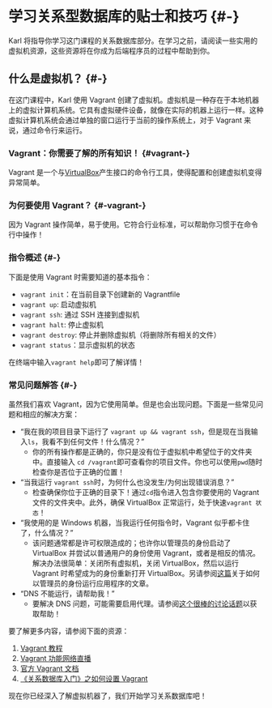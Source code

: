 # 学习关系型数据库的贴士和技巧 {#-}

Karl 将指导你学习这门课程的关系数据库部分。在学习之前，请阅读一些实用的虚拟机资源，这些资源将在你成为后端程序员的过程中帮助到你。

## 什么是虚拟机？ {#-}

在这门课程中，Karl 使用 Vagrant 创建了虚拟机。虚拟机是一种存在于本地机器上的虚拟计算机系统。它具有虚拟硬件设备，就像在实际的机器上运行一样。这种虚拟计算机系统会通过单独的窗口运行于当前的操作系统上，对于 Vagrant 来说，通过命令行来运行。

### Vagrant：你需要了解的所有知识！ {#vagrant-}

Vagrant 是一个与[VirtualBox](https://www.virtualbox.org/)产生接口的命令行工具，使得配置和创建虚拟机变得异常简单。

### 为何要使用 Vagrant？ {#-vagrant-}

因为 Vagrant 操作简单，易于使用。它符合行业标准，可以帮助你习惯于在命令行中操作！

### 指令概述 {#-}

下面是使用 Vagrant 时需要知道的基本指令：

* `vagrant init`：在当前目录下创建新的 Vagrantfile
* `vagrant up`: 启动虚拟机
* `vagrant ssh`: 通过 SSH 连接到虚拟机
* `vagrant halt`: 停止虚拟机
* `vagrant destroy`: 停止并删除虚拟机（将删除所有相关的文件）
* `vagrant status`：显示虚拟机的状态

在终端中输入`vagrant help`即可了解详情！

### 常见问题解答 {#-}

虽然我们喜欢 Vagrant，因为它使用简单。但是也会出现问题。下面是一些常见问题和相应的解决方案：

* “我在我的项目目录下运行了
  `vagrant up && vagrant ssh`，但是现在当我输入`ls`，我看不到任何文件！什么情况？”
  * 你的所有操作都是正确的，你只是没有位于虚拟机中希望位于的文件夹中。直接输入
    `cd /vagrant`即可查看你的项目文件。你也可以使用`pwd`随时检查你是否位于正确的位置！
* “当我运行
  `vagrant ssh`时，为何什么也没发生/为何出现错误消息？”
  * 检查确保你位于正确的目录下！通过`cd`指令进入包含你要使用的 Vagrant 文件的文件夹中。此外，确保 VirtualBox 正常运行，处于快速`vagrant 状态`！
* “我使用的是 Windows 机器，当我运行任何指令时，Vagrant 似乎都卡住了，什么情况？”
  * 该问题通常都是许可权限造成的；也许你以管理员的身份启动了 VirtualBox 并尝试以普通用户的身份使用 Vagrant，或者是相反的情况。解决办法很简单：关闭所有虚拟机，关闭 VirtualBox，然后以运行 Vagrant 时希望成为的身份重新打开 VirtualBox。另请参阅[这篇](http://windows.microsoft.com/en-us/windows7/how-do-i-run-an-application-once-with-a-full-administrator-access-token)关于如何以管理员的身份运行应用程序的文章。
* “DNS 不能运行，请帮助我！”
  * 要解决 DNS 问题，可能需要启用代理。请参阅[这个很棒的讨论话题](https://serverfault.com/questions/453185/vagrant-virtualbox-dns-10-0-2-3-not-working)以获取帮助！

要了解更多内容，请参阅下面的资源：

1. [Vagrant 教程](http://blog.osteel.me/posts/2015/01/25/how-to-use-vagrant-for-local-web-development.html)
2. [Vagrant 功能网络直播](https://plus.google.com/events/ca6ndfsdj4timcjplsfcqlh1vmc?authkey=CLCDip6m-KmeBQ)
3. [官方 Vagrant 文档](https://www.vagrantup.com/docs/)
4. [《关系数据库入门》之如何设置 Vagrant](https://www.udacity.com/wiki/ud197/install-vagrant)

现在你已经深入了解虚拟机器了，我们开始学习关系数据库吧！

